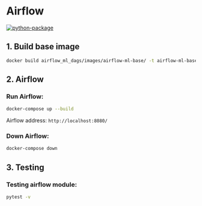 Airflow
==============================
[![python-package](https://github.com/made-ml-in-prod-2021/khubbatulinmark/actions/workflows/python-package.yml/badge.svg)](https://github.com/made-ml-in-prod-2021/khubbatulinmark/actions/workflows/python-package.yml)

## 1. Build base image
```bash
docker build airflow_ml_dags/images/airflow-ml-base/ -t airflow-ml-base:latest
```

## 2. Airflow
### Run Airflow:
```bash
docker-compose up --build
```  
Airflow address: ```http://localhost:8080/```
### Down Airflow: 
```bash
docker-compose down
```  

## 3. Testing
### Testing airflow module:
```bash
pytest -v
```  
